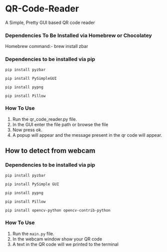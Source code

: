 # QR-Code-Reader
A Simple, Pretty GUI based QR code reader


### Dependencies To Be Installed via Homebrew or Chocolatey

Homebrew command:- brew install zbar

### Dependencies to be installed via pip

`pip install pyzbar`

`pip install PySimpleGUI`

`pip install pypng`

`pip install Pillow`

### How To Use

1. Run the qr_code_reader.py file.
2. In the GUI enter the file path or browse the file
3. Now press ok.
4. A popup will appear and the message present in the qr code will appear.

## How to detect from webcam 

### Dependencies to be installed via pip

`pip install pyzbar`

`pip install PySimple GUI`

`pip install pypng`

`pip install Pillow`

`pip install opencv-python opencv-contrib-python`

### How To Use

1. Run the `main.py` file.
2. In the webcam window show your QR code
4. A text in the QR code will we printed to the terminal
